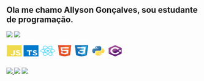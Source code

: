 ## Ola me chamo Allyson Gonçalves, sou estudante de programação.

<div>
<img height="150cm" src="https://github-readme-stats.vercel.app/api?username=allysonaggp&show_icons=true&theme=dark"/>
<img height="150cm" src="https://github-readme-stats.vercel.app/api/top-langs/?username=allysonaggp&layout=compact&langs_count=16&theme=dark"/>
</div>

<div style="display: inline_block"><br>
  <img align="center" alt="All-JS" height="30" width="40" src="https://raw.githubusercontent.com/devicons/devicon/master/icons/javascript/javascript-plain.svg">
  <img align="center" alt="All-TS" height="30" width="40" src="https://raw.githubusercontent.com/devicons/devicon/master/icons/typescript/typescript-plain.svg">
  <img align="center" alt="All-React" height="30" width="40" src="https://raw.githubusercontent.com/devicons/devicon/master/icons/react/react-original.svg">
  <img align="center" alt="All-HTML" height="30" width="40" src="https://raw.githubusercontent.com/devicons/devicon/master/icons/html5/html5-original.svg">
  <img align="center" alt="All-CSS" height="30" width="40" src="https://raw.githubusercontent.com/devicons/devicon/master/icons/css3/css3-original.svg">
  <img align="center" alt="All-Python" height="30" width="40" src="https://raw.githubusercontent.com/devicons/devicon/master/icons/python/python-original.svg">
  <img align="center" alt="All-Csharp" height="30" width="40" src="https://raw.githubusercontent.com/devicons/devicon/master/icons/csharp/csharp-original.svg">
 
  
  ##
 
<div>
  <a href="https://instagram.com/allysonaggp" target="_blank"><img src="https://camo.githubusercontent.com/acaa286597b43c96dc02b69b90de15a65c52063e31835b763a061cc815f64bac/68747470733a2f2f696d672e736869656c64732e696f2f62616467652f2d496e7374616772616d2d2532334534343035463f7374796c653d666f722d7468652d6261646765266c6f676f3d696e7374616772616d266c6f676f436f6c6f723d7768697465" data-canonical-src="https://img.shields.io/badge/-Instagram-%23E4405F?style=for-the-badge&amp;logo=instagram&amp;logoColor=white" style="max-width: 100%;">
  <a href = "allysonaggp@gmail.com"><img src="https://img.shields.io/badge/-Gmail-%23333?style=for-the-badge&logo=gmail&logoColor=white" alvo ="_blank"></a>
  <a href="https://www.linkedin.com/in/allyson-gon%C3%A7alves-6398a6168/" target="_blank"><img src="https://img.shields.io/badge/-LinkedIn-%230077B5?style=for-the-badge&logo=linkedin&logoColor=white" target="_blank"></a>
  
</div>





